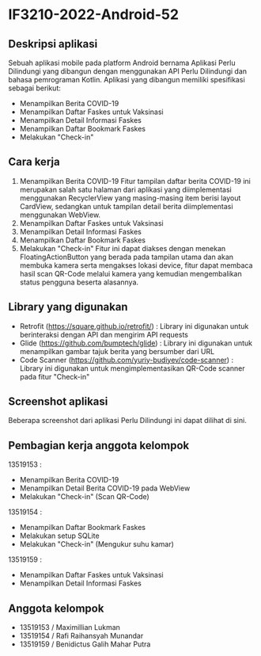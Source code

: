 # IF3210-2022-Android-52

## Deskripsi aplikasi
Sebuah aplikasi mobile pada platform Android bernama Aplikasi Perlu Dilindungi yang dibangun dengan menggunakan API Perlu Dilindungi dan bahasa pemrograman Kotlin. Aplikasi yang dibangun memiliki spesifikasi sebagai berikut:
- Menampilkan Berita COVID-19
- Menampilkan Daftar Faskes untuk Vaksinasi
- Menampilkan Detail Informasi Faskes
- Menampilkan Daftar Bookmark Faskes
- Melakukan "Check-in"

## Cara kerja
1. Menampilkan Berita COVID-19
Fitur tampilan daftar berita COVID-19 ini merupakan salah satu halaman dari aplikasi yang diimplementasi menggunakan RecyclerView yang masing-masing item berisi layout CardView, sedangkan untuk tampilan detail berita diimplementasi menggunakan WebView.
2. Menampilkan Daftar Faskes untuk Vaksinasi
3. Menampilkan Detail Informasi Faskes
4. Menampilkan Daftar Bookmark Faskes
5. Melakukan "Check-in"
Fitur ini dapat diakses dengan menekan FloatingActionButton yang berada pada tampilan utama dan akan membuka kamera serta mengakses lokasi device, fitur dapat membaca hasil scan QR-Code melalui kamera yang kemudian mengembalikan status pengguna beserta alasannya.

## Library yang digunakan
- Retrofit (https://square.github.io/retrofit/) : Library ini digunakan untuk berinteraksi dengan API dan mengirim API requests
- Glide (https://github.com/bumptech/glide) : Library ini digunakan untuk menampilkan gambar tajuk berita yang bersumber dari URL
- Code Scanner (https://github.com/yuriy-budiyev/code-scanner) : Library ini digunakan untuk mengimplementasikan QR-Code scanner pada fitur "Check-in"

## Screenshot aplikasi
Beberapa screenshot dari aplikasi Perlu Dilindungi ini dapat dilihat di sini.

## Pembagian kerja anggota kelompok
13519153 :
- Menampilkan Berita COVID-19
- Menampilkan Detail Berita COVID-19 pada WebView
- Melakukan "Check-in" (Scan QR-Code)

13519154 :
- Menampilkan Daftar Bookmark Faskes
- Melakukan setup SQLite
- Melakukan "Check-in" (Mengukur suhu kamar)

13519159 :
- Menampilkan Daftar Faskes untuk Vaksinasi
- Menampilkan Detail Informasi Faskes

## Anggota kelompok
- 13519153 / Maximillian Lukman
- 13519154 / Rafi Raihansyah Munandar
- 13519159 / Benidictus Galih Mahar Putra